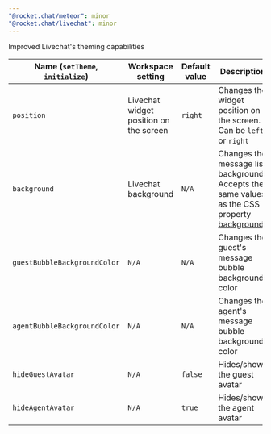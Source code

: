 ```yaml
---
"@rocket.chat/meteor": minor
"@rocket.chat/livechat": minor
---
```


Improved Livechat's theming capabilities


| Name (`setTheme`, `initialize`) | Workspace setting                      | Default value | Description |
|---------------------------------|----------------------------------------|---------------|-------------|
| `position`                      | Livechat widget position on the screen | `right`       | Changes the widget position on the screen. Can be `left` or `right` |
| `background`                    | Livechat background                    | `N/A`         | Changes the message list background. Accepts the same values as the CSS property [background](https://developer.mozilla.org/en-US/docs/Web/CSS/background) |
| `guestBubbleBackgroundColor`    | `N/A`                                  | `N/A`         | Changes the guest's message bubble background color |
| `agentBubbleBackgroundColor`    | `N/A`                                  | `N/A`         | Changes the agent's message bubble background color |
| `hideGuestAvatar`               | `N/A`                                  | `false`       | Hides/shows the guest avatar |
| `hideAgentAvatar`               | `N/A`                                  | `true`        | Hides/shows the agent avatar |
